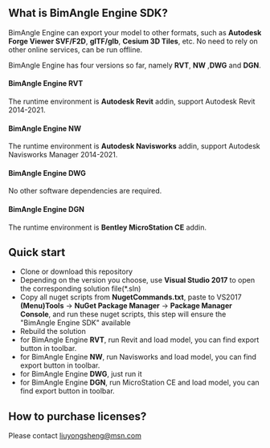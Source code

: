 ## What is BimAngle Engine SDK?

BimAngle Engine can export your model to other formats, such as **Autodesk Forge Viewer SVF/F2D**, **glTF/glb**, **Cesium 3D Tiles**, etc. No need to rely on other online services, can be run offline.

BimAngle Engine has four versions so far, namely **RVT**, **NW** ,**DWG** and **DGN**.

#### BimAngle Engine RVT
The runtime environment is **Autodesk Revit** addin, support Autodesk Revit 2014-2021.

#### BimAngle Engine NW
The runtime environment is **Autodesk Navisworks** addin, support Autodesk Navisworks Manager 2014-2021.

#### BimAngle Engine DWG
No other software dependencies are required.

#### BimAngle Engine DGN
The runtime environment is **Bentley MicroStation CE** addin.

## Quick start

* Clone or download this repository
* Depending on the version you choose, use **Visual Studio 2017** to open the corresponding solution file(*.sln)
* Copy all nuget scripts from **NugetCommands.txt**, paste to VS2017 **(Menu)Tools** -> **NuGet Package Manager** -> **Package Manager Console**, and run these nuget scripts, this step will ensure the "BimAngle Engine SDK" available
* Rebuild the solution
* for BimAngle Engine **RVT**, run Revit and load model, you can find export button in toolbar.
* for BimAngle Engine **NW**, run Navisworks and load model, you can find export button in toolbar.
* for BimAngle Engine **DWG**, just run it
* for BimAngle Engine **DGN**, run MicroStation CE and load model, you can find export button in toolbar.

## How to purchase licenses?
Please contact liuyongsheng@msn.com


